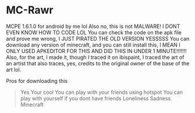 # MC-Rawr
MCPE 1.6.1.0 for android by me lol
Also no, this is not MALWARE! I DONT EVEN KNOW HOW TO CODE LOL
You can check the code on the apk file and prove me wrong, I JUST PIRATED THE OLD VERSION YESSSSS
You can download any version of minecraft, and you can still install this, I MEAN I ONLY USED APKEDITOR FOR THIS AND DID THIS IN UNDER 1 MINUTE!!!!!!! Also, for the art, I made it, though I traced it on ibispaint, I traced the art of an artist that also traces, yes, credits to the original owner of the base of the art lol.

Pros for downloading this
> Yes
> Your cool
> You can play with your friends using hotspot
> You can play with yourself if you dont have friends
> Loneliness
> Sadness
> Minecraft
